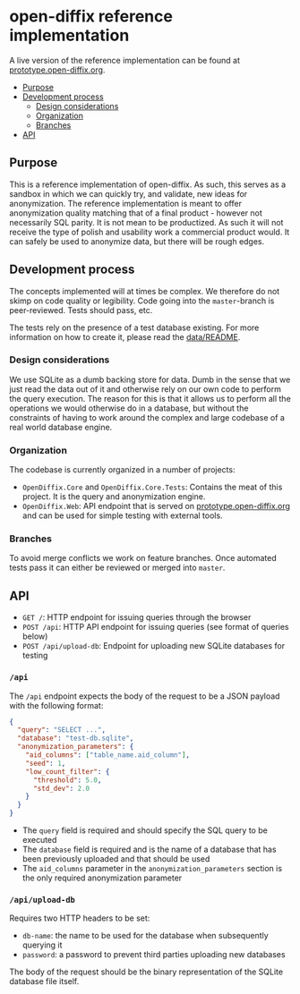 # open-diffix reference implementation

A live version of the reference implementation can be found at [prototype.open-diffix.org](https://prototype.open-diffix.org).

- [Purpose](#purpose)
- [Development process](#development-process)
  - [Design considerations](#design-considerations)
  - [Organization](#organization)
  - [Branches](#branches)
- [API](#api)

## Purpose

This is a reference implementation of open-diffix.
As such, this serves as a sandbox in which we can quickly try, and validate, new ideas for anonymization.
The reference implementation is meant to offer anonymization quality matching that of a final product - however
not necessarily SQL parity. It is not mean to be productized. As such it will not receive the type of polish
and usability work a commercial product would. It can safely be used to anonymize data, but there will be rough
edges.

## Development process

The concepts implemented will at times be complex. We therefore do not skimp on code quality or legibility.
Code going into the `master`-branch is peer-reviewed. Tests should pass, etc.

The tests rely on the presence of a test database existing. 
For more information on how to create it, please read the [data/README](data/README.md).

### Design considerations

We use SQLite as a dumb backing store for data. Dumb in the sense that we just read the data out of it and
otherwise rely on our own code to perform the query execution. The reason for this is that it allows us to
perform all the operations we would otherwise do in a database, but without the constraints of having to work
around the complex and large codebase of a real world database engine.

### Organization

The codebase is currently organized in a number of projects:

- `OpenDiffix.Core` and `OpenDiffix.Core.Tests`: Contains the meat of this project. It is the query and anonymization engine.
- `OpenDiffix.Web`: API endpoint that is served on [prototype.open-diffix.org](https://prototype.open-diffix.org) and can be used for simple testing with external tools.

### Branches

To avoid merge conflicts we work on feature branches. Once automated tests pass it can either be reviewed
or merged into `master`.

## API

- `GET /`: HTTP endpoint for issuing queries through the browser
- `POST /api`: HTTP API endpoint for issuing queries (see format of queries below)
- `POST /api/upload-db`: Endpoint for uploading new SQLite databases for testing

### `/api`

The `/api` endpoint expects the body of the request to be a JSON payload with the following format:

```json
{
  "query": "SELECT ...",
  "database": "test-db.sqlite",
  "anonymization_parameters": {
    "aid_columns": ["table_name.aid_column"],
    "seed": 1,
    "low_count_filter": {
      "threshold": 5.0,
      "std_dev": 2.0
    }
  }
}
```

- The `query` field is required and should specify the SQL query to be executed
- The `database` field is required and is the name of a database that has been previously uploaded and that should be used
- The `aid_columns` parameter in the `anonymization_parameters` section is the only required anonymization parameter

### `/api/upload-db`

Requires two HTTP headers to be set:

- `db-name`: the name to be used for the database when subsequently querying it
- `password`: a password to prevent third parties uploading new databases

The body of the request should be the binary representation of the SQLite database file itself.

